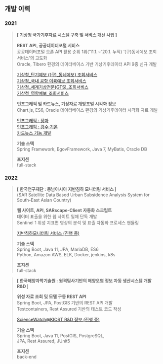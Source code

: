 ## 개발 이력
### 2021
> **\[ 기상청 국가기후자료 시스템 구축 및 서비스 개선 사업 ]**  
> 
> **REST API, 공공데이터포털 서비스**  
> 공공데이터포털 오픈 API 활용 순위 1위(’11.1.∼’20.1. 누적) ‘(구)동네예보 조회서비스’의 고도화  
> Oracle, Tibero 환경의 데이터베이스 기반 기상기후데이터 API 9종 신규 개발  
> 
> [기상청_단기예보 ((구)_동네예보) 조회서비스](https://www.data.go.kr/en/data/15084084/openapi.do)  
> [기상청_국내 공항 이륙예보 조회서비스](https://www.data.go.kr/en/data/15095109/openapi.do)    
> [기상청_세계기상전문(GTS)_조회서비스](https://www.data.go.kr/en/data/15095158/openapi.do)    
> [기상청_영향예보_조회서비스](https://www.data.go.kr/en/data/15095149/openapi.do)    
> 
> **인포그래픽 및 카드뉴스, 기상자료 개방포털 시각화 정보**  
> Chart.js, ES6, Oracle 데이터베이스 환경의 기상기후데이터 시각화 자료 개발   
> 
> [인포그래픽 : 장마](https://data.kma.go.kr/community/detailVisualization.do?pgmNo=722)  
> [인포그래픽 : 강수·기온](https://data.kma.go.kr/community/temperatureRain.do?pgmNo=722)  
> [카드뉴스 기능 개발](https://data.kma.go.kr/community/selectCardNewsList.do?pgmNo=722)
> 
> **기술 스택**  
> Spring Framework, EgovFramework, Java 7, MyBatis, Oracle DB
>  
>  **포지션**  
>  full-stack


### 2022
> **\[ 한국연구재단 : 동남아시아 지반침하 모니터링 서비스 ]**  
> (SAR Satellite Data Based Urban Subsidence Analysis System for South-East Asian Country)  
> 
> **웹 사이트, API, SARscape-Client 자동화 스크립트**  
> 데이터 표출을 위한 웹 사이트 일체 단독 개발    
> Sentinel 1 위성 지표면 영상의 분석 및 표출 자동화 프로세스 핸들링  
> 
> [지반침하모니터링 서비스 (진행 중)](https://landsafe.selab.cloud/)
> 
> **기술 스택**  
> Spring Boot, Java 11, JPA, MariaDB, ES6  
> Python, Amazon AWS, ELK, Docker, jenkins, k8s
> 
>  **포지션**  
>  full-stack

> **\[ 한국해양과학기술원 : 원격탐사기반의 해양오염 정보 자동 생산시스템 개발 R&D ]**  
>
> **위성 자료 조회 및 모델 구동 REST API**  
> Spring Boot, JPA, PostGIS 기반의 REST API 개발  
> Testcontainers, Rest Assured 기반의 테스트 코드 작성
> 
> [ScienceWatch@KIOST R&D 정보 (진행 중)](https://sciwatch.kiost.ac.kr/handle/2020.kiost/42536)
> 
> **기술 스택**  
> Spring Boot, Java 11, PostGIS, PostgreSQL,  
> JPA, Rest Assured, JUnit5
> 
> **포지션**  
>  back-end
